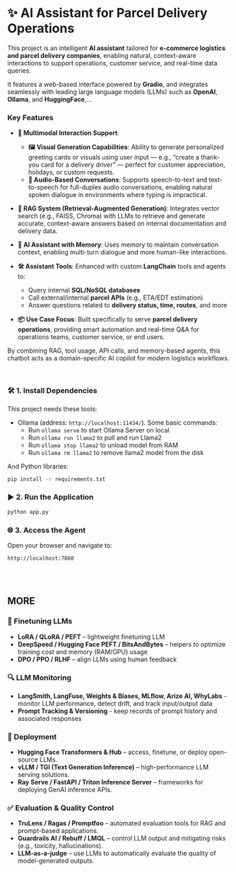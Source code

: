 # ✨ AI Assistant for Parcel Delivery Operations

This project is an intelligent **AI assistant** tailored for **e-commerce logistics and parcel delivery companies**, enabling natural, context-aware interactions to support operations, customer service, and real-time data queries.

It features a web-based interface powered by **Gradio**, and integrates seamlessly with leading large language models (LLMs) such as **OpenAI**, **Ollama**, and **HuggingFace**,...

### Key Features

- **🧏 Multimodal Interaction Support**:
  - **🖼️ Visual Generation Capabilities**: Ability to generate personalized greeting cards or visuals using user input — e.g., “create a thank-you card for a delivery driver” — perfect for customer appreciation, holidays, or custom requests.
  - **🎤 Audio-Based Conversations**: Supports speech-to-text and text-to-speech for full-duplex audio conversations, enabling natural spoken dialogue in environments where typing is impractical.

- **🔗 RAG System (Retrieval-Augmented Generation)**: 
  Integrates vector search (e.g., FAISS, Chroma) with LLMs to retrieve and generate accurate, context-aware answers based on internal documentation and delivery data.

- **🧠 AI Assistant with Memory**: 
  Uses memory to maintain conversation context, enabling multi-turn dialogue and more human-like interactions.

- **🛠️ Assistant Tools**: Enhanced with custom **LangChain** tools and agents to:
  - Query internal **SQL/NoSQL databases**
  - Call external/internal **parcel APIs** (e.g., ETA/EDT estimation)
  - Answer questions related to **delivery status, time, routes**, and more

- **📦 Use Case Focus**: Built specifically to serve **parcel delivery operations**, providing smart automation and real-time Q&A for operations teams, customer service, or end users.


By combining RAG, tool usage, API calls, and memory-based agents, this chatbot acts as a domain-specific AI copilot for modern logistics workflows.

<br>

### 🛠️ 1. Install Dependencies

This project needs these tools:
- Ollama (address: `http://localhost:11434/`). Some basic commands:
  - Run `ollama serve` to start Ollama Server on local
  - Run `ollama run llama2` to pull and run Llama2
  - Run `ollama stop llama2` to unload model from RAM
  - Run `ollama rm llama2` to remove llama2 model from the disk

And Python libraries:
  ```bash
  pip install -r requirements.txt
  ````

### ▶️ 2. Run the Application

```bash
python app.py
```

### 🌐 3. Access the Agent

Open your browser and navigate to:

```
http://localhost:7860
```

<br>
<br>

## MORE 


### 🔄 Finetuning LLMs

* **LoRA / QLoRA / PEFT** – lightweight finetuning LLM
* **DeepSpeed / Hugging Face PEFT / BitsAndBytes** – helpers to optimize training cost and memory (RAM/GPU) usage
* **DPO / PPO / RLHF** – align LLMs using human feedback



### 🔍 LLM Monitoring

* **LangSmith, LangFuse, Weights & Biases, MLflow, Arize AI, WhyLabs** - monitor LLM performance, detect drift, and track input/output data
* **Prompt Tracking & Versioning** - keep records of prompt history and associated responses



### 🚀 Deployment

* **Hugging Face Transformers & Hub** – access, finetune, or deploy open-source LLMs.
* **vLLM / TGI (Text Generation Inference)** – high-performance LLM serving solutions.
* **Ray Serve / FastAPI / Triton Inference Server** – frameworks for deploying GenAI inference APIs.



### ✅ Evaluation & Quality Control

* **TruLens / Ragas / Promptfoo** – automated evaluation tools for RAG and prompt-based applications.
* **Guardrails AI / Rebuff / LMQL** – control LLM output and mitigating risks (e.g., toxicity, hallucinations).
* **LLM-as-a-judge** – use LLMs to automatically evaluate the quality of model-generated outputs.

